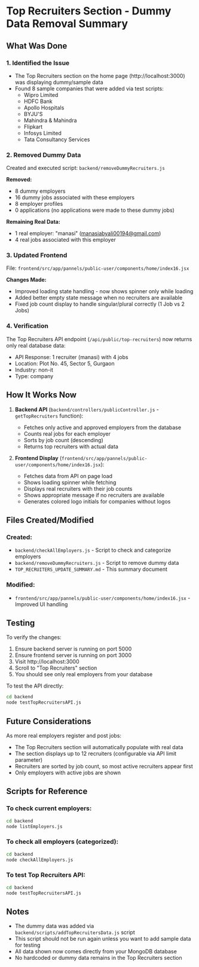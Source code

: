 # Top Recruiters Section - Dummy Data Removal Summary

## What Was Done

### 1. Identified the Issue
- The Top Recruiters section on the home page (http://localhost:3000) was displaying dummy/sample data
- Found 8 sample companies that were added via test scripts:
  - Wipro Limited
  - HDFC Bank
  - Apollo Hospitals
  - BYJU'S
  - Mahindra & Mahindra
  - Flipkart
  - Infosys Limited
  - Tata Consultancy Services

### 2. Removed Dummy Data
Created and executed script: `backend/removeDummyRecruiters.js`

**Removed:**
- 8 dummy employers
- 16 dummy jobs associated with these employers
- 8 employer profiles
- 0 applications (no applications were made to these dummy jobs)

**Remaining Real Data:**
- 1 real employer: "manasi" (manasiabyali00194@gmail.com)
- 4 real jobs associated with this employer

### 3. Updated Frontend
File: `frontend/src/app/pannels/public-user/components/home/index16.jsx`

**Changes Made:**
- Improved loading state handling - now shows spinner only while loading
- Added better empty state message when no recruiters are available
- Fixed job count display to handle singular/plural correctly (1 Job vs 2 Jobs)

### 4. Verification
The Top Recruiters API endpoint (`/api/public/top-recruiters`) now returns only real database data:
- API Response: 1 recruiter (manasi) with 4 jobs
- Location: Plot No. 45, Sector 5, Gurgaon
- Industry: non-it
- Type: company

## How It Works Now

1. **Backend API** (`backend/controllers/publicController.js` - `getTopRecruiters` function):
   - Fetches only active and approved employers from the database
   - Counts real jobs for each employer
   - Sorts by job count (descending)
   - Returns top recruiters with actual data

2. **Frontend Display** (`frontend/src/app/pannels/public-user/components/home/index16.jsx`):
   - Fetches data from API on page load
   - Shows loading spinner while fetching
   - Displays real recruiters with their job counts
   - Shows appropriate message if no recruiters are available
   - Generates colored logo initials for companies without logos

## Files Created/Modified

### Created:
- `backend/checkAllEmployers.js` - Script to check and categorize employers
- `backend/removeDummyRecruiters.js` - Script to remove dummy data
- `TOP_RECRUITERS_UPDATE_SUMMARY.md` - This summary document

### Modified:
- `frontend/src/app/pannels/public-user/components/home/index16.jsx` - Improved UI handling

## Testing

To verify the changes:
1. Ensure backend server is running on port 5000
2. Ensure frontend server is running on port 3000
3. Visit http://localhost:3000
4. Scroll to "Top Recruiters" section
5. You should see only real employers from your database

To test the API directly:
```bash
cd backend
node testTopRecruitersAPI.js
```

## Future Considerations

As more real employers register and post jobs:
- The Top Recruiters section will automatically populate with real data
- The section displays up to 12 recruiters (configurable via API limit parameter)
- Recruiters are sorted by job count, so most active recruiters appear first
- Only employers with active jobs are shown

## Scripts for Reference

### To check current employers:
```bash
cd backend
node listEmployers.js
```

### To check all employers (categorized):
```bash
cd backend
node checkAllEmployers.js
```

### To test Top Recruiters API:
```bash
cd backend
node testTopRecruitersAPI.js
```

## Notes

- The dummy data was added via `backend/scripts/addTopRecruitersData.js` script
- This script should not be run again unless you want to add sample data for testing
- All data shown now comes directly from your MongoDB database
- No hardcoded or dummy data remains in the Top Recruiters section